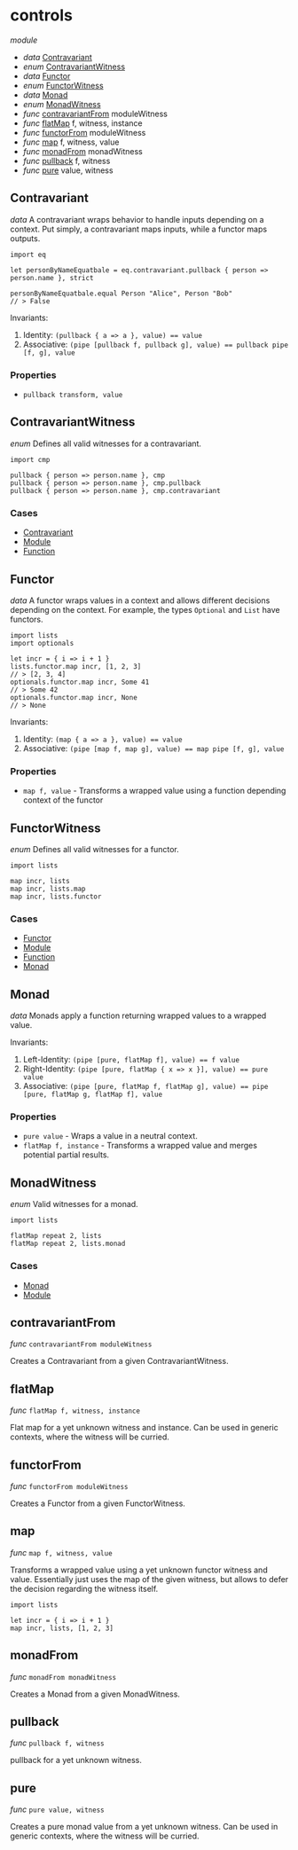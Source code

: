 # controls

_module_

- _data_ [Contravariant](#Contravariant)
- _enum_ [ContravariantWitness](#ContravariantWitness)
- _data_ [Functor](#Functor)
- _enum_ [FunctorWitness](#FunctorWitness)
- _data_ [Monad](#Monad)
- _enum_ [MonadWitness](#MonadWitness)
- _func_ [contravariantFrom](#contravariantFrom) moduleWitness
- _func_ [flatMap](#flatMap) f, witness, instance
- _func_ [functorFrom](#functorFrom) moduleWitness
- _func_ [map](#map) f, witness, value
- _func_ [monadFrom](#monadFrom) monadWitness
- _func_ [pullback](#pullback) f, witness
- _func_ [pure](#pure) value, witness

## Contravariant

_data_ A contravariant wraps behavior to handle inputs depending on a context.
Put simply, a contravariant maps inputs, while a functor maps outputs.

```
import eq

let personByNameEquatbale = eq.contravariant.pullback { person => person.name }, strict

personByNameEquatbale.equal Person "Alice", Person "Bob"
// > False
```

Invariants:
1. Identity: `(pullback { a => a }, value) == value`
2. Associative: `(pipe [pullback f, pullback g], value) == pullback pipe [f, g], value`

### Properties

- `pullback transform, value`

## ContravariantWitness

_enum_
Defines all valid witnesses for a contravariant.

```
import cmp

pullback { person => person.name }, cmp
pullback { person => person.name }, cmp.pullback
pullback { person => person.name }, cmp.contravariant
```

### Cases

- [Contravariant](#Contravariant)
- [Module](#Module)
- [Function](#Function)

## Functor

_data_ A functor wraps values in a context and allows different decisions depending on the context.
For example, the types `Optional` and `List` have functors.

```
import lists
import optionals

let incr = { i => i + 1 }
lists.functor.map incr, [1, 2, 3]
// > [2, 3, 4]
optionals.functor.map incr, Some 41
// > Some 42
optionals.functor.map incr, None
// > None
```

Invariants:
1. Identity: `(map { a => a }, value) == value`
2. Associative: `(pipe [map f, map g], value) == map pipe [f, g], value`

### Properties

- `map f, value` - Transforms a wrapped value using a function depending context of the functor

## FunctorWitness

_enum_
Defines all valid witnesses for a functor.

```
import lists

map incr, lists
map incr, lists.map
map incr, lists.functor
```

### Cases

- [Functor](#Functor)
- [Module](#Module)
- [Function](#Function)
- [Monad](#Monad)

## Monad

_data_ Monads apply a function returning wrapped values to a wrapped value.

Invariants:
1. Left-Identity: `(pipe [pure, flatMap f], value) == f value`
2. Right-Identity: `(pipe [pure, flatMap { x => x }], value) == pure value`
3. Associative: `(pipe [pure, flatMap f, flatMap g], value) == pipe [pure, flatMap g, flatMap f], value`

### Properties

- `pure value` - Wraps a value in a neutral context.
- `flatMap f, instance` - Transforms a wrapped value and merges potential partial results.

## MonadWitness

_enum_
Valid witnesses for a monad.

```
import lists

flatMap repeat 2, lists
flatMap repeat 2, lists.monad
```

### Cases

- [Monad](#Monad)
- [Module](#Module)

## contravariantFrom

_func_ `contravariantFrom moduleWitness`

Creates a Contravariant from a given ContravariantWitness.

## flatMap

_func_ `flatMap f, witness, instance`

Flat map for a yet unknown witness and instance.
Can be used in generic contexts, where the witness will be curried.

## functorFrom

_func_ `functorFrom moduleWitness`

Creates a Functor from a given FunctorWitness.

## map

_func_ `map f, witness, value`

Transforms a wrapped value using a yet unknown functor witness and value.
Essentially just uses the map of the given witness,
but allows to defer the decision regarding the witness itself.

```
import lists

let incr = { i => i + 1 }
map incr, lists, [1, 2, 3]
```

## monadFrom

_func_ `monadFrom monadWitness`

Creates a Monad from a given MonadWitness.

## pullback

_func_ `pullback f, witness`

pullback for a yet unknown witness.

## pure

_func_ `pure value, witness`

Creates a pure monad value from a yet unknown witness.
Can be used in generic contexts, where the witness will be curried.

